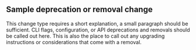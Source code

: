 ## Sample deprecation or removal change

This change type requires a short explanation, a small paragraph should be sufficient.
CLI flags, configuration, or API deprecations and removals should be called out here.
This is also the place to call out any upgrading instructions or considerations that come with a removal.
